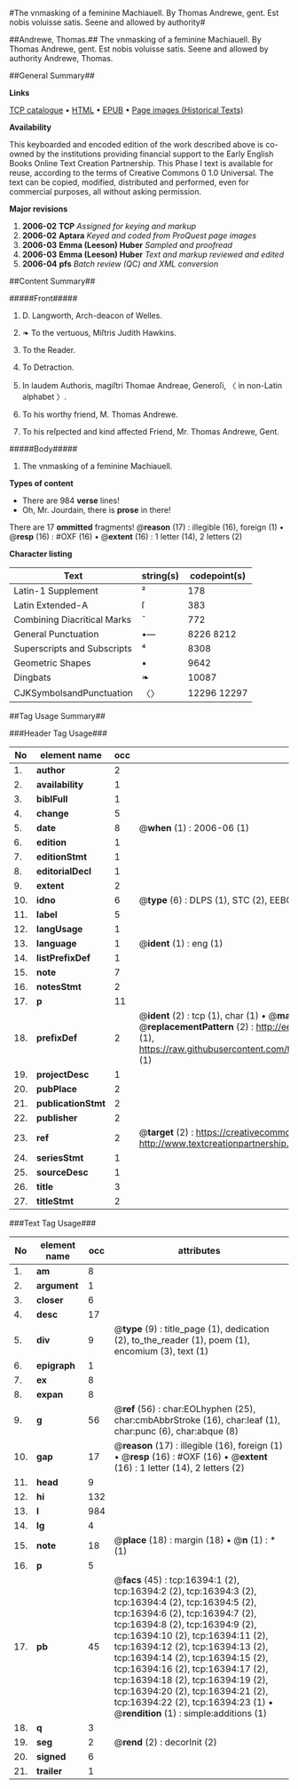 #The vnmasking of a feminine Machiauell. By Thomas Andrewe, gent. Est nobis voluisse satis. Seene and allowed by authority#

##Andrewe, Thomas.##
The vnmasking of a feminine Machiauell. By Thomas Andrewe, gent. Est nobis voluisse satis. Seene and allowed by authority
Andrewe, Thomas.

##General Summary##

**Links**

[TCP catalogue](http://www.ota.ox.ac.uk/tcp/)  • 
[HTML](http://tei.it.ox.ac.uk/tcp/Texts-HTML/free/A19/A19410.html)  • 
[EPUB](http://tei.it.ox.ac.uk/tcp/Texts-EPUB/free/A19/A19410.epub) • 
[Page images (Historical Texts)](https://data.historicaltexts.jisc.ac.uk/view?pubId=eebo-99851136e&pageId=eebo-99851136e-16394-1)

**Availability**

This keyboarded and encoded edition of the
	       work described above is co-owned by the institutions
	       providing financial support to the Early English Books
	       Online Text Creation Partnership. This Phase I text is
	       available for reuse, according to the terms of Creative
	       Commons 0 1.0 Universal. The text can be copied,
	       modified, distributed and performed, even for
	       commercial purposes, all without asking permission.

**Major revisions**

1. __2006-02__ __TCP__ *Assigned for keying and markup*
1. __2006-02__ __Aptara__ *Keyed and coded from ProQuest page images*
1. __2006-03__ __Emma (Leeson) Huber__ *Sampled and proofread*
1. __2006-03__ __Emma (Leeson) Huber__ *Text and markup reviewed and edited*
1. __2006-04__ __pfs__ *Batch review (QC) and XML conversion*

##Content Summary##

#####Front#####

1. D. Langworth, Arch-deacon of Welles.

1. ❧ To the vertuous, Miſtris
Judith Hawkins.

1. To the Reader.

1. To Detraction.

1. In laudem Authoris, magiſtri Thomae Andreae,
Generoſi, 〈 in non-Latin alphabet 〉.

1. To his worthy friend, M. Thomas
Andrewe.

1. To his reſpected and kind affected
Friend, Mr. Thomas Andrewe,
Gent.

#####Body#####

1. The vnmasking of a feminine
Machiauell.

**Types of content**

  * There are 984 **verse** lines!
  * Oh, Mr. Jourdain, there is **prose** in there!

There are 17 **ommitted** fragments! 
 @__reason__ (17) : illegible (16), foreign (1)  •  @__resp__ (16) : #OXF (16)  •  @__extent__ (16) : 1 letter (14), 2 letters (2)

**Character listing**


|Text|string(s)|codepoint(s)|
|---|---|---|
|Latin-1 Supplement|²|178|
|Latin Extended-A|ſ|383|
|Combining             Diacritical Marks|̄|772|
|General Punctuation|•—|8226 8212|
|Superscripts             and Subscripts|⁴|8308|
|Geometric Shapes|▪|9642|
|Dingbats|❧|10087|
|CJKSymbolsandPunctuation|〈〉|12296 12297|

##Tag Usage Summary##

###Header Tag Usage###

|No|element name|occ|attributes|
|---|---|---|---|
|1.|__author__|2||
|2.|__availability__|1||
|3.|__biblFull__|1||
|4.|__change__|5||
|5.|__date__|8| @__when__ (1) : 2006-06 (1)|
|6.|__edition__|1||
|7.|__editionStmt__|1||
|8.|__editorialDecl__|1||
|9.|__extent__|2||
|10.|__idno__|6| @__type__ (6) : DLPS (1), STC (2), EEBO-CITATION (1), PROQUEST (1), VID (1)|
|11.|__label__|5||
|12.|__langUsage__|1||
|13.|__language__|1| @__ident__ (1) : eng (1)|
|14.|__listPrefixDef__|1||
|15.|__note__|7||
|16.|__notesStmt__|2||
|17.|__p__|11||
|18.|__prefixDef__|2| @__ident__ (2) : tcp (1), char (1)  •  @__matchPattern__ (2) : ([0-9\-]+):([0-9IVX]+) (1), (.+) (1)  •  @__replacementPattern__ (2) : http://eebo.chadwyck.com/downloadtiff?vid=$1&page=$2 (1), https://raw.githubusercontent.com/textcreationpartnership/Texts/master/tcpchars.xml#$1 (1)|
|19.|__projectDesc__|1||
|20.|__pubPlace__|2||
|21.|__publicationStmt__|2||
|22.|__publisher__|2||
|23.|__ref__|2| @__target__ (2) : https://creativecommons.org/publicdomain/zero/1.0/ (1), http://www.textcreationpartnership.org/docs/. (1)|
|24.|__seriesStmt__|1||
|25.|__sourceDesc__|1||
|26.|__title__|3||
|27.|__titleStmt__|2||


###Text Tag Usage###

|No|element name|occ|attributes|
|---|---|---|---|
|1.|__am__|8||
|2.|__argument__|1||
|3.|__closer__|6||
|4.|__desc__|17||
|5.|__div__|9| @__type__ (9) : title_page (1), dedication (2), to_the_reader (1), poem (1), encomium (3), text (1)|
|6.|__epigraph__|1||
|7.|__ex__|8||
|8.|__expan__|8||
|9.|__g__|56| @__ref__ (56) : char:EOLhyphen (25), char:cmbAbbrStroke (16), char:leaf (1), char:punc (6), char:abque (8)|
|10.|__gap__|17| @__reason__ (17) : illegible (16), foreign (1)  •  @__resp__ (16) : #OXF (16)  •  @__extent__ (16) : 1 letter (14), 2 letters (2)|
|11.|__head__|9||
|12.|__hi__|132||
|13.|__l__|984||
|14.|__lg__|4||
|15.|__note__|18| @__place__ (18) : margin (18)  •  @__n__ (1) : * (1)|
|16.|__p__|5||
|17.|__pb__|45| @__facs__ (45) : tcp:16394:1 (2), tcp:16394:2 (2), tcp:16394:3 (2), tcp:16394:4 (2), tcp:16394:5 (2), tcp:16394:6 (2), tcp:16394:7 (2), tcp:16394:8 (2), tcp:16394:9 (2), tcp:16394:10 (2), tcp:16394:11 (2), tcp:16394:12 (2), tcp:16394:13 (2), tcp:16394:14 (2), tcp:16394:15 (2), tcp:16394:16 (2), tcp:16394:17 (2), tcp:16394:18 (2), tcp:16394:19 (2), tcp:16394:20 (2), tcp:16394:21 (2), tcp:16394:22 (2), tcp:16394:23 (1)  •  @__rendition__ (1) : simple:additions (1)|
|18.|__q__|3||
|19.|__seg__|2| @__rend__ (2) : decorInit (2)|
|20.|__signed__|6||
|21.|__trailer__|1||
